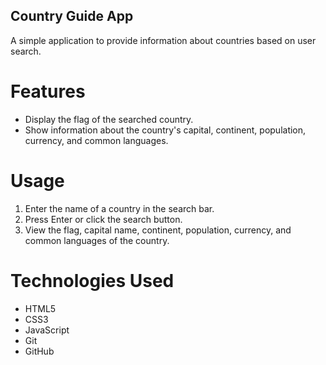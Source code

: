 ## Country Guide App

A simple application to provide information about countries based on user search.

# Features

- Display the flag of the searched country.
- Show information about the country's capital, continent, population, currency, and common languages.

# Usage

1. Enter the name of a country in the search bar.
2. Press Enter or click the search button.
3. View the flag, capital name, continent, population, currency, and common languages of the country.

# Technologies Used

- HTML5
- CSS3
- JavaScript
- Git
- GitHub
  
